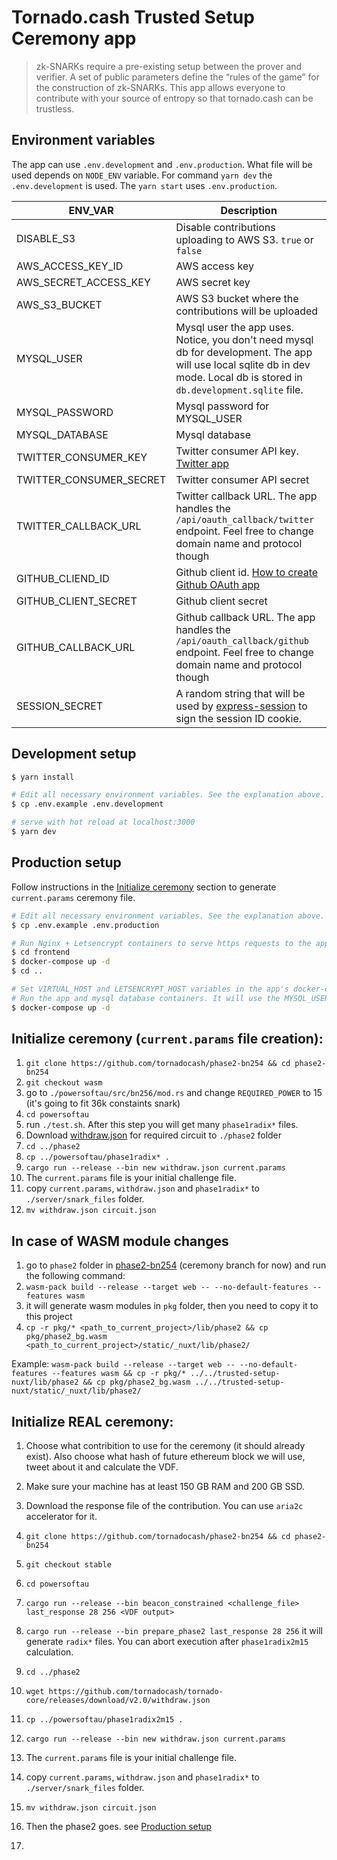 # Tornado.cash Trusted Setup Ceremony app

> zk-SNARKs require a pre-existing setup between the prover and verifier. A set of public parameters define the “rules of the game” for the construction of zk-SNARKs. This app allows everyone to contribute with your source of entropy so that tornado.cash can be trustless.

## Environment variables
The app can use `.env.development` and `.env.production`. What file will be used depends on `NODE_ENV` variable.
For command `yarn dev` the `.env.development` is used. The `yarn start` uses `.env.production`.

| ENV_VAR | Description |
| --- | --- |
| DISABLE_S3 | Disable contributions uploading to AWS S3. `true` or `false` |
| AWS_ACCESS_KEY_ID | AWS access key |
| AWS_SECRET_ACCESS_KEY | AWS secret key |
| AWS_S3_BUCKET | AWS S3 bucket where the contributions will be uploaded |
| MYSQL_USER | Mysql user the app uses. Notice, you don't need mysql db for development. The app will use local sqlite db in dev mode. Local db is stored in `db.development.sqlite` file. |
| MYSQL_PASSWORD | Mysql password for MYSQL_USER |
| MYSQL_DATABASE | Mysql database |
| TWITTER_CONSUMER_KEY | Twitter consumer API key. [Twitter app](https://developer.twitter.com/en/apps) |
| TWITTER_CONSUMER_SECRET | Twitter consumer API secret |
| TWITTER_CALLBACK_URL | Twitter callback URL. The app handles the `/api/oauth_callback/twitter` endpoint. Feel free to change domain name and protocol though |
| GITHUB_CLIEND_ID | Github client id. [How to create Github OAuth app](https://developer.github.com/apps/building-oauth-apps/creating-an-oauth-app/) |
| GITHUB_CLIENT_SECRET | Github client secret |
| GITHUB_CALLBACK_URL | Github callback URL. The app handles the `/api/oauth_callback/github` endpoint. Feel free to change domain name and protocol though |
| SESSION_SECRET | A random string that will be used by [express-session](https://www.npmjs.com/package/express-session#secret) to sign the session ID cookie. |

## Development setup

``` bash
$ yarn install

# Edit all necessary environment variables. See the explanation above.
$ cp .env.example .env.development

# serve with hot reload at localhost:3000
$ yarn dev
```

## Production setup
Follow instructions in the [Initialize ceremony](#initialize-ceremony-currentparams-file-creation) section to generate `current.params` ceremony file.
``` bash
# Edit all necessary environment variables. See the explanation above.
$ cp .env.example .env.production

# Run Nginx + Letsencrypt containers to serve https requests to the app
$ cd frontend 
$ docker-compose up -d
$ cd ..

# Set VIRTUAL_HOST and LETSENCRYPT_HOST variables in the app's docker-compose.yml file
# Run the app and mysql database containers. It will use the MYSQL_USER, MYSQL_PASSWORD and MYSQL_DATABASE vars you specified in .env.production file.
$ docker-compose up -d
```

## Initialize ceremony (`current.params` file creation):
1. `git clone https://github.com/tornadocash/phase2-bn254 && cd phase2-bn254`
1. `git checkout wasm`
1. go to `./powersoftau/src/bn256/mod.rs` and change `REQUIRED_POWER` to 15 (it's going to fit 36k constaints snark)
1. `cd powersoftau`
1. run `./test.sh`. After this step you will get many `phase1radix*` files.
1. Download [withdraw.json](https://github.com/tornadocash/tornado-core/releases/download/v2.0/withdraw.json) for required circuit to `./phase2` folder
1. `cd ../phase2`
1. `cp ../powersoftau/phase1radix* .`
1. `cargo run --release --bin new withdraw.json current.params`
1. The `current.params` file is your initial challenge file.
1. copy `current.params`, `withdraw.json` and `phase1radix*` to `./server/snark_files` folder.
1. `mv withdraw.json circuit.json`


## In case of WASM module changes
1. go to `phase2` folder in [phase2-bn254](https://github.com/tornadocash/phase2-bn254) (ceremony branch for now) and run the following command:
1. `wasm-pack build --release --target web -- --no-default-features --features wasm`
1. it will generate wasm modules in `pkg` folder, then you need to copy it to this project
1. `cp -r pkg/* <path_to_current_project>/lib/phase2 && cp pkg/phase2_bg.wasm <path_to_current_project>/static/_nuxt/lib/phase2/`

Example: `wasm-pack build --release --target web -- --no-default-features --features wasm && cp -r pkg/* ../../trusted-setup-nuxt/lib/phase2 && cp pkg/phase2_bg.wasm ../../trusted-setup-nuxt/static/_nuxt/lib/phase2/`


## Initialize REAL ceremony:
1. Choose what contribition to use for the ceremony (it should already exist). Also choose what hash of future ethereum block we will use, tweet about it and calculate the VDF.
1. Make sure your machine has at least 150 GB RAM and 200 GB SSD.
1. Download the response file of the contribution. You can use `aria2c` accelerator for it.
1. `git clone https://github.com/tornadocash/phase2-bn254 && cd phase2-bn254`
1. `git checkout stable`
1. `cd powersoftau`
1. `cargo run --release --bin beacon_constrained <challenge_file> last_response 28 256 <VDF output>`
1. `cargo run --release --bin prepare_phase2 last_response 28 256` it will generate `radix*` files. You can abort execution after `phase1radix2m15` calculation.
1. `cd ../phase2`
1. `wget https://github.com/tornadocash/tornado-core/releases/download/v2.0/withdraw.json`
1. `cp ../powersoftau/phase1radix2m15 .`
1. `cargo run --release --bin new withdraw.json current.params`
1. The `current.params` file is your initial challenge file.
1. copy `current.params`, `withdraw.json` and `phase1radix*` to `./server/snark_files` folder.
1. `mv withdraw.json circuit.json`

1. Then the phase2 goes. see [Production setup](#production-setup)

1. 
